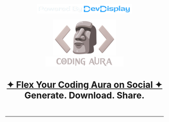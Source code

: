 <div align="center"> 
<a href="https://www.devdisplay.org/" target="_blank"><img src="./public/assets/PoweredByDevDisplay.png" width="300px" /></a>
</div></br>

<div align="center">
    <img src="/public/assets/CodingAura..png" alt="Coding Aura" width="200px" /><br>
    <img src="/public/assets/LetterMark.png" alt="Coding Aura" width="250px" />
  <br><h1 align="center"><a href="https://codingaura.vercel.app/"><strong>✦ Flex Your Coding Aura on Social ✦</strong></a><br>Generate. Download. Share.</h1><br>
</div><hr>
